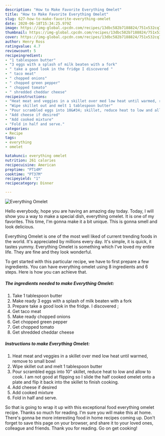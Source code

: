 ```yaml
---
description: "How to Make Favorite Everything Omelet"
title: "How to Make Favorite Everything Omelet"
slug: 627-how-to-make-favorite-everything-omelet
date: 2020-06-18T15:34:25.979Z
image: https://img-global.cpcdn.com/recipes/13dbc582b7188824/751x532cq70/everything-omelet-recipe-main-photo.jpg
thumbnail: https://img-global.cpcdn.com/recipes/13dbc582b7188824/751x532cq70/everything-omelet-recipe-main-photo.jpg
cover: https://img-global.cpcdn.com/recipes/13dbc582b7188824/751x532cq70/everything-omelet-recipe-main-photo.jpg
author: Henry Ross
ratingvalue: 4.7
reviewcount: 5
recipeingredient:
- "1 tablespoon butter"
- "3 eggs with a splash of milk beaten with a fork"
- " take a good look in the fridge I discovered "
- " taco meat"
- " chopped onions"
- " chopped green pepper"
- " chopped tomato"
- " shredded cheddar cheese"
recipeinstructions:
- "Heat meat and veggies in a skillet over med low heat until warmed, remove to small bowl"
- "Wipe skillet out and melt 1 tablespoon butter"
- "Pour scrambled eggs into 10&#34; skillet, reduce heat to low and allow to cook. I am not good at flipping so I slide the half cooked omelet onto a plate and flip it back into the skillet to finish cooking."
- "Add cheese if desired"
- "Add cooked mixture"
- "Fold in half and serve."
categories:
- Recipe
tags:
- everything
- omelet

katakunci: everything omelet 
nutrition: 261 calories
recipecuisine: American
preptime: "PT14M"
cooktime: "PT37M"
recipeyield: "1"
recipecategory: Dinner

---
```



![Everything Omelet](https://img-global.cpcdn.com/recipes/13dbc582b7188824/751x532cq70/everything-omelet-recipe-main-photo.jpg)

Hello everybody, hope you are having an amazing day today. Today, I will show you a way to make a special dish, everything omelet. It is one of my favorites. This time, I'm gonna make it a bit unique. This is gonna smell and look delicious.

Everything Omelet is one of the most well liked of current trending foods in the world. It's appreciated by millions every day. It's simple, it is quick, it tastes yummy. Everything Omelet is something which I've loved my entire life. They are fine and they look wonderful.




To get started with this particular recipe, we have to first prepare a few ingredients. You can have everything omelet using 8 ingredients and 6 steps. Here is how you can achieve that.

<!--inarticleads1-->

##### The ingredients needed to make Everything Omelet:

1. Take 1 tablespoon butter
1. Make ready 3 eggs with a splash of milk beaten with a fork
1. Prepare  take a good look in the fridge. I discovered ;
1. Get  taco meat
1. Make ready  chopped onions
1. Get  chopped green pepper
1. Get  chopped tomato
1. Get  shredded cheddar cheese




<!--inarticleads2-->

##### Instructions to make Everything Omelet:

1. Heat meat and veggies in a skillet over med low heat until warmed, remove to small bowl
1. Wipe skillet out and melt 1 tablespoon butter
1. Pour scrambled eggs into 10&#34; skillet, reduce heat to low and allow to cook. I am not good at flipping so I slide the half cooked omelet onto a plate and flip it back into the skillet to finish cooking.
1. Add cheese if desired
1. Add cooked mixture
1. Fold in half and serve.




So that is going to wrap it up with this exceptional food everything omelet recipe. Thanks so much for reading. I'm sure you will make this at home. There's gonna be more interesting food in home recipes coming up. Don't forget to save this page on your browser, and share it to your loved ones, colleague and friends. Thank you for reading. Go on get cooking!
